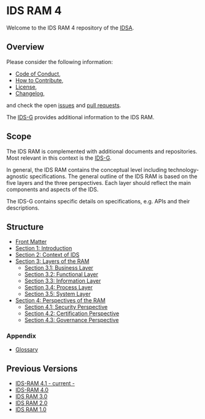 # IDS RAM 4 #

Welcome to the IDS RAM 4 repository of the [IDSA](../../../idsa). 

## Overview ##

Please consider the following information:

- [Code of Conduct](./CODE_OF_CONDUCT.md),
- [How to Contribute](./CONTRIBUTING.md),
- [License](./LICENSE.md),
- [Changelog](./CHANGELOG.md),

and check the open [issues](https://github.com/International-Data-Spaces-Association/IDS-RAM_4_0/issues) 
and [pull requests](https://github.com/International-Data-Spaces-Association/IDS-RAM_4_0/pulls).

The [IDS-G](https://github.com/International-Data-Spaces-Association/IDS-G) provides additional 
information to the IDS RAM.

## Scope ##

The IDS RAM is complemented with additional documents and repositories. Most relevant in this 
context is the [IDS-G](https://github.com/International-Data-Spaces-Association/IDS-G).

In general, the IDS RAM contains the conceptual level including technology-agnostic specifications.
The general outline of the IDS RAM is based on the five layers and the three perspectives. Each
layer should reflect the main components and aspects of the IDS.

The IDS-G contains specific details on specifications, e.g. APIs and their descriptions.

## Structure ##

- [Front Matter](./documentation/FrontMatter.md)
- [Section 1: Introduction](./documentation/1_Introduction/README.md)
- [Section 2: Context of IDS](./documentation/2_Context_of_the_International_Data_Spaces/README.md)
- [Section 3: Layers of the RAM](./documentation/3_Layers_of_the_Reference_Architecture_Model/README.md)
  - [Section 3.1: Business Layer](./documentation/3_Layers_of_the_Reference_Architecture_Model/3_1_Business_Layer/README.md)
  - [Section 3.2: Functional Layer](./documentation/3_Layers_of_the_Reference_Architecture_Model/3_2_Functional_Layer/README.md)
  - [Section 3.3: Information Layer](./documentation/3_Layers_of_the_Reference_Architecture_Model/3_3_Information_Layer/README.md)
  - [Section 3.4: Process Layer](./documentation/3_Layers_of_the_Reference_Architecture_Model/3_4_Process_Layer/README.md)
  - [Section 3.5: System Layer](./documentation/3_Layers_of_the_Reference_Architecture_Model/3_5_System_Layer/README.md)
- [Section 4: Perspectives of the RAM](./documentation/4_Perspectives_of_the_Reference_Architecture_Model/README.md)
  - [Section 4.1: Security Perspective](./documentation/4_Perspectives_of_the_Reference_Architecture_Model/4_1_Security_Perspective/README.md)
  - [Section 4.2: Certification Perspective](./documentation/4_Perspectives_of_the_Reference_Architecture_Model/4_2_Certification_Perspective/README.md)
  - [Section 4.3: Governance Perspective](./documentation/4_Perspectives_of_the_Reference_Architecture_Model/4_3_Governance_Perspective/README.md)

### Appendix ###

- [Glossary](https://github.com/International-Data-Spaces-Association/IDS-G/tree/main/Glossary)

## Previous Versions ##

- [IDS-RAM 4.1 - current -](https://github.com/International-Data-Spaces-Association/IDS-RAM_4_0/)
- [IDS-RAM 4.0](https://github.com/International-Data-Spaces-Association/IDS-RAM_4_0/releases/tag/v.4.0.0)
- [IDS RAM 3.0](https://internationaldataspaces.org/download/16630/)
- [IDS RAM 2.0](https://internationaldataspaces.org/download/16641/)
- [IDS RAM 1.0](https://internationaldataspaces.org/download/16652/)